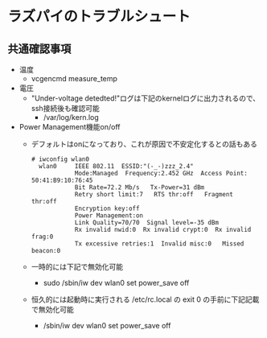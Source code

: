 # ラズパイのトラブルシュート

## 共通確認事項

* 温度
  * vcgencmd measure_temp
* 電圧
  * "Under-voltage detedted!"ログは下記のkernelログに出力されるので、ssh接続後も確認可能
    * /var/log/kern.log
* Power Management機能on/off
  * デフォルトはonになっており、これが原因で不安定化するとの話もある

    ```
    # iwconfig wlan0
      wlan0     IEEE 802.11  ESSID:"(-_-)zzz_2.4"
                Mode:Managed  Frequency:2.452 GHz  Access Point: 50:41:B9:10:76:45
                Bit Rate=72.2 Mb/s   Tx-Power=31 dBm
                Retry short limit:7   RTS thr:off   Fragment thr:off
                Encryption key:off
                Power Management:on
                Link Quality=70/70  Signal level=-35 dBm
                Rx invalid nwid:0  Rx invalid crypt:0  Rx invalid frag:0
                Tx excessive retries:1  Invalid misc:0   Missed beacon:0
    ```
  * 一時的には下記で無効化可能
    * sudo /sbin/iw dev wlan0 set power_save off
  * 恒久的には起動時に実行される /etc/rc.local の exit 0 の手前に下記記載で無効化可能
    * /sbin/iw dev wlan0 set power_save off